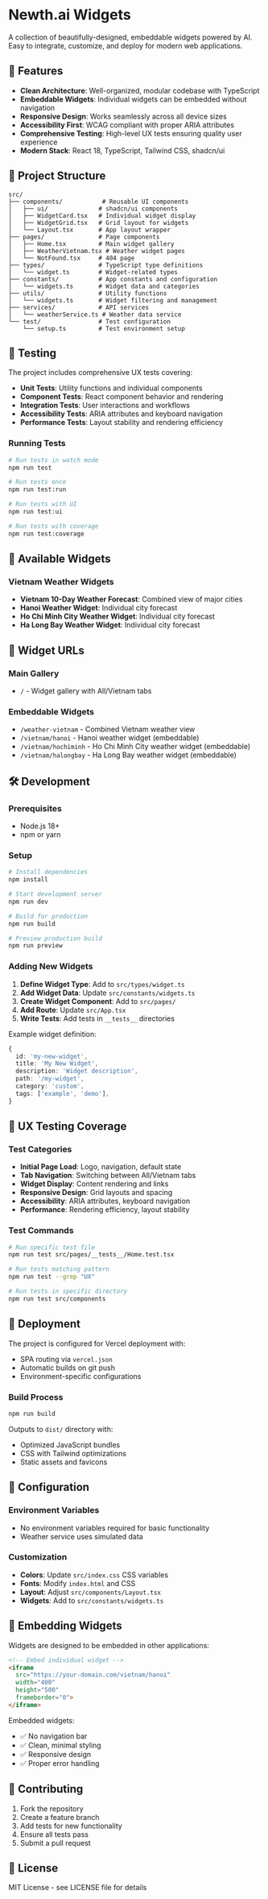 # Newth.ai Widgets

A collection of beautifully-designed, embeddable widgets powered by AI. Easy to integrate, customize, and deploy for modern web applications.

## 🚀 Features

- **Clean Architecture**: Well-organized, modular codebase with TypeScript
- **Embeddable Widgets**: Individual widgets can be embedded without navigation
- **Responsive Design**: Works seamlessly across all device sizes
- **Accessibility First**: WCAG compliant with proper ARIA attributes
- **Comprehensive Testing**: High-level UX tests ensuring quality user experience
- **Modern Stack**: React 18, TypeScript, Tailwind CSS, shadcn/ui

## 📁 Project Structure

```
src/
├── components/           # Reusable UI components
│   ├── ui/              # shadcn/ui components
│   ├── WidgetCard.tsx   # Individual widget display
│   ├── WidgetGrid.tsx   # Grid layout for widgets
│   └── Layout.tsx       # App layout wrapper
├── pages/               # Page components
│   ├── Home.tsx         # Main widget gallery
│   ├── WeatherVietnam.tsx # Weather widget pages
│   └── NotFound.tsx     # 404 page
├── types/               # TypeScript type definitions
│   └── widget.ts        # Widget-related types
├── constants/           # App constants and configuration
│   └── widgets.ts       # Widget data and categories
├── utils/               # Utility functions
│   └── widgets.ts       # Widget filtering and management
├── services/            # API services
│   └── weatherService.ts # Weather data service
└── test/                # Test configuration
    └── setup.ts         # Test environment setup
```

## 🧪 Testing

The project includes comprehensive UX tests covering:

- **Unit Tests**: Utility functions and individual components
- **Component Tests**: React component behavior and rendering
- **Integration Tests**: User interactions and workflows
- **Accessibility Tests**: ARIA attributes and keyboard navigation
- **Performance Tests**: Layout stability and rendering efficiency

### Running Tests

```bash
# Run tests in watch mode
npm run test

# Run tests once
npm run test:run

# Run tests with UI
npm run test:ui

# Run tests with coverage
npm run test:coverage
```

## 🎨 Available Widgets

### Vietnam Weather Widgets
- **Vietnam 10-Day Weather Forecast**: Combined view of major cities
- **Hanoi Weather Widget**: Individual city forecast
- **Ho Chi Minh City Weather Widget**: Individual city forecast  
- **Ha Long Bay Weather Widget**: Individual city forecast

## 🔗 Widget URLs

### Main Gallery
- `/` - Widget gallery with All/Vietnam tabs

### Embeddable Widgets
- `/weather-vietnam` - Combined Vietnam weather view
- `/vietnam/hanoi` - Hanoi weather widget (embeddable)
- `/vietnam/hochiminh` - Ho Chi Minh City weather widget (embeddable)
- `/vietnam/halongbay` - Ha Long Bay weather widget (embeddable)

## 🛠️ Development

### Prerequisites
- Node.js 18+
- npm or yarn

### Setup
```bash
# Install dependencies
npm install

# Start development server
npm run dev

# Build for production
npm run build

# Preview production build
npm run preview
```

### Adding New Widgets

1. **Define Widget Type**: Add to `src/types/widget.ts`
2. **Add Widget Data**: Update `src/constants/widgets.ts`
3. **Create Widget Component**: Add to `src/pages/`
4. **Add Route**: Update `src/App.tsx`
5. **Write Tests**: Add tests in `__tests__` directories

Example widget definition:
```typescript
{
  id: 'my-new-widget',
  title: 'My New Widget',
  description: 'Widget description',
  path: '/my-widget',
  category: 'custom',
  tags: ['example', 'demo'],
}
```

## 🎯 UX Testing Coverage

### Test Categories
- **Initial Page Load**: Logo, navigation, default state
- **Tab Navigation**: Switching between All/Vietnam tabs
- **Widget Display**: Content rendering and links
- **Responsive Design**: Grid layouts and spacing
- **Accessibility**: ARIA attributes, keyboard navigation
- **Performance**: Rendering efficiency, layout stability

### Test Commands
```bash
# Run specific test file
npm run test src/pages/__tests__/Home.test.tsx

# Run tests matching pattern
npm run test --grep "UX"

# Run tests in specific directory
npm run test src/components
```

## 🚀 Deployment

The project is configured for Vercel deployment with:
- SPA routing via `vercel.json`
- Automatic builds on git push
- Environment-specific configurations

### Build Process
```bash
npm run build
```

Outputs to `dist/` directory with:
- Optimized JavaScript bundles
- CSS with Tailwind optimizations
- Static assets and favicons

## 🔧 Configuration

### Environment Variables
- No environment variables required for basic functionality
- Weather service uses simulated data

### Customization
- **Colors**: Update `src/index.css` CSS variables
- **Fonts**: Modify `index.html` and CSS
- **Layout**: Adjust `src/components/Layout.tsx`
- **Widgets**: Add to `src/constants/widgets.ts`

## 📱 Embedding Widgets

Widgets are designed to be embedded in other applications:

```html
<!-- Embed individual widget -->
<iframe 
  src="https://your-domain.com/vietnam/hanoi" 
  width="400" 
  height="500"
  frameborder="0">
</iframe>
```

Embedded widgets:
- ✅ No navigation bar
- ✅ Clean, minimal styling
- ✅ Responsive design
- ✅ Proper error handling

## 🤝 Contributing

1. Fork the repository
2. Create a feature branch
3. Add tests for new functionality
4. Ensure all tests pass
5. Submit a pull request

## 📄 License

MIT License - see LICENSE file for details
